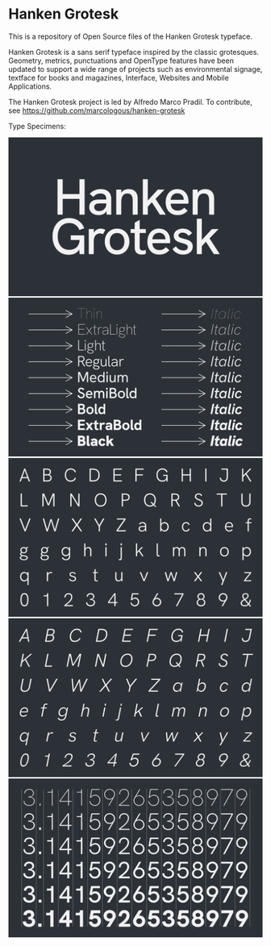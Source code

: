 # Hanken Grotesk
This is a repository of Open Source files of the Hanken Grotesk typeface.

Hanken Grotesk is a sans serif typeface inspired by the classic grotesques. Geometry, metrics, punctuations and OpenType features have been updated to support a wide range of projects such as environmental signage, textface for books and magazines, Interface, Websites and Mobile Applications.

The Hanken Grotesk project is led by Alfredo Marco Pradil. To contribute, see https://github.com/marcologous/hanken-grotesk

Type Specimens:

<img src="images/HankenGrotesk_1.jpg">

<img src="images/HankenGrotesk_3.jpg">

<img src="images/HankenGrotesk_5.jpg">

<img src="images/HankenGrotesk_7.jpg">

<img src="images/HankenGrotesk_10.jpg">
